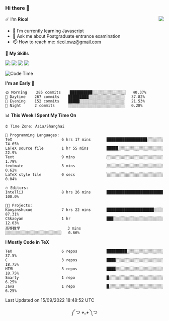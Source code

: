 ### Hi there 👋

<a href="#">
  <img align="right" src="https://github-readme-stats.vercel.app/api?username=Ricolxwz&count_private=true&show_icons=true&theme=prussian" />
</a>

☄️ I‘m **Ricol**

- 🌱 I’m currently learning Javascript
- 💬 Ask me about Postgraduate entrance examination
- 📫 How to reach me: ricol.xwz@gmail.com

🌟 **My Skills**

![](https://img.shields.io/badge/-Git-000000?style=flat-square&logo=git&logoColor=fff)
![](https://img.shields.io/badge/-C-3e74a2?style=flat-square&logo=C&logoColor=fff)
![](https://img.shields.io/badge/-Python-4fc08d?style=flat-square&logo=python&logoColor=fff)
![](https://img.shields.io/badge/-java-ffa500?style=flat-square&logo=java&logoColor=fff)

<!--START_SECTION:waka-->
![Code Time](http://img.shields.io/badge/Code%20Time-317%20hrs%2054%20mins-blue)

**I'm an Early 🐤** 

```text
🌞 Morning    285 commits    ██████████░░░░░░░░░░░░░░░   40.37% 
🌆 Daytime    267 commits    █████████░░░░░░░░░░░░░░░░   37.82% 
🌃 Evening    152 commits    █████░░░░░░░░░░░░░░░░░░░░   21.53% 
🌙 Night      2 commits      ░░░░░░░░░░░░░░░░░░░░░░░░░   0.28%

```


📊 **This Week I Spent My Time On** 

```text
⌚︎ Time Zone: Asia/Shanghai

💬 Programming Languages: 
TeX                      6 hrs 17 mins       ██████████████████░░░░░░░   74.65% 
LaTeX source file        1 hr 55 mins        █████░░░░░░░░░░░░░░░░░░░░   22.9% 
Text                     9 mins              ░░░░░░░░░░░░░░░░░░░░░░░░░   1.79% 
textmate                 3 mins              ░░░░░░░░░░░░░░░░░░░░░░░░░   0.62% 
LaTeX style file         0 secs              ░░░░░░░░░░░░░░░░░░░░░░░░░   0.04%

🔥 Editors: 
IntelliJ                 8 hrs 26 mins       █████████████████████████   100.0%

🐱‍💻 Projects: 
Kaoyanshuxue             7 hrs 22 mins       █████████████████████░░░░   87.31% 
CSkaoyan                 1 hr                ███░░░░░░░░░░░░░░░░░░░░░░   12.03% 
高等数学                     3 mins              ░░░░░░░░░░░░░░░░░░░░░░░░░   0.66%

```

**I Mostly Code in TeX** 

```text
TeX                      6 repos             █████████░░░░░░░░░░░░░░░░   37.5% 
C                        3 repos             ████░░░░░░░░░░░░░░░░░░░░░   18.75% 
HTML                     3 repos             ████░░░░░░░░░░░░░░░░░░░░░   18.75% 
Smarty                   1 repo              █░░░░░░░░░░░░░░░░░░░░░░░░   6.25% 
Java                     1 repo              █░░░░░░░░░░░░░░░░░░░░░░░░   6.25%

```



 Last Updated on 15/09/2022 18:48:52 UTC
<!--END_SECTION:waka-->

<div align="center">
༼ つ ◕_◕ ༽つ
</div>
